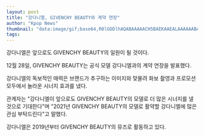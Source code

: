 ```yaml
---
layout: post
title: "강다니엘, GIVENCHY BEAUTY와 계약 연장"
author: "Kpop News"
thumbnail: "data:image/gif;base64,R0lGODlhAQABAAAAACH5BAEKAAEALAAAAAABAAEAAAICTAEAOw=="
tags: 
---
```



강다니엘은 앞으로도 GIVENCHY BEAUTY의 일원이 될 것이다.

12월 28일, GIVENCHY BEAUTY는 공식 모델 강다니엘과의 계약 연장을 발표했다.

강다니엘의 독보적인 매력은 브랜드가 추구하는 이미지와 맞물려 화보 촬영과 프로모션 모두에서 놀라운 시너지 효과를 냈다.

관계자는 "강다니엘이 앞으로도 GIVENCHY BEAUTY의 모델로 더 많은 시너지를 낼 것으로 기대한다"며 "2021년 GIVENCHY BEAUTY의 모델로 활약할 강다니엘에 많은 관심 부탁드린다"고 말했다.

강다니엘은 2019년부터 GIVENCHY BEAUTY의 뮤즈로 활동하고 있다.